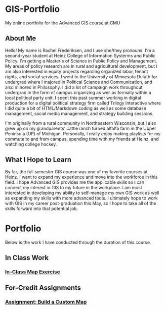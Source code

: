 # GIS-Portfolio
My online portfolio for the Advanced GIS course at CMU

## About Me
Hello! My name is Rachel Frederiksen, and I use she/they pronouns. I'm a second-year student at Heinz College of Information Systerms and Public Policy. I'm getting a Master's of Science in Public Policy and Management. My areas of policy research are in rural and agricultural development, but I am also interested in equity projects regarding organized labor, tenant rights, and social services. I went to the University of Minnesota Duluth for undergrad where I majored in Political Science and Communication, and also minored in Philosophy. I did a lot of campaign work throughout undergrad in the form of campus organizing as well as formally within a local political party unit. I spent this past summer working in digital production for a digital political strategy firm called Trilogy Interactive where I did quite a bit of HTML/Markdown coding as well as some database management, social media management, and strategy building sessions.

I'm originally from a rural community in Northeastern Wisconsin, but I also grew up on my grandparents' cattle ranch turned alfalfa farm in the Upper Peninsula (UP) of Michigan. Personally, I really enjoy making playlists for my commute to and from campus, spending time with my friends at Heinz, and watching college hockey.

## What I Hope to Learn
By far, the full semester GIS course was one of my favorite courses at Heinz. I want to expand my experience and move into the workforce in this field. I hope Advanced GIS provides me the applicable skills so I can connect my interest in GIS to my future in the workplace. I am most interested in developing my ability to self-manage my own GIS work as well as expanding my skills with more advanced tools. I ultimately hope to work with GIS in my career post-graduation this May, so I hope to take all of the skills forward into that potential job. 

# Portfolio

Below is the work I have conducted through the duration of this course.

## In Class Work

### [In-Class Map Exercise](/GIS-Portfolio/SummerFestDemo.html)

## For-Credit Assignments

### [Assignment: Build a Custom Map](/GIS-Portfolio/FrogtownFarmMap.html)
